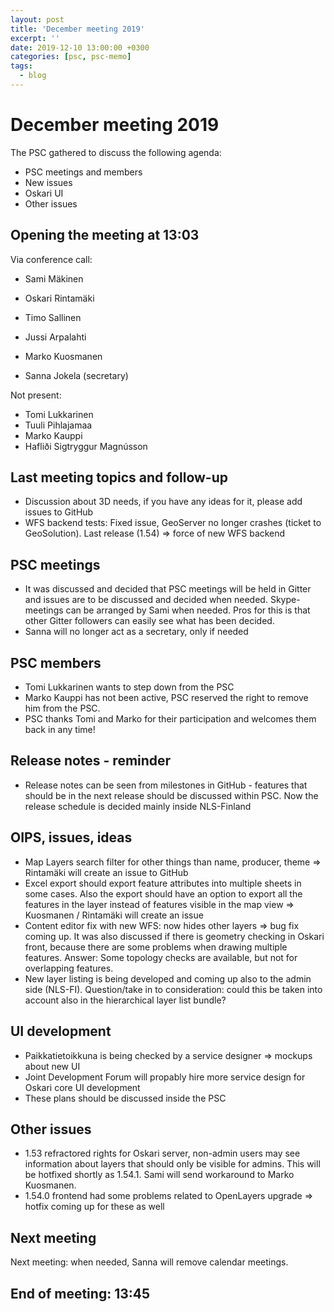 ```yaml
---
layout: post
title: 'December meeting 2019'
excerpt: ''
date: 2019-12-10 13:00:00 +0300
categories: [psc, psc-memo]
tags:
  - blog
---
```


# December meeting 2019

The PSC gathered to discuss the following agenda:

- PSC meetings and members
- New issues
- Oskari UI
- Other issues

## Opening the meeting at 13:03

Via conference call:

- Sami Mäkinen
- Oskari Rintamäki
- Timo Sallinen
- Jussi Arpalahti
- Marko Kuosmanen

- Sanna Jokela (secretary)

Not present:

- Tomi Lukkarinen
- Tuuli Pihlajamaa
- Marko Kauppi
- Hafliði Sigtryggur Magnússon

## Last meeting topics and follow-up

- Discussion about 3D needs, if you have any ideas for it, please add issues to GitHub
- WFS backend tests: Fixed issue, GeoServer no longer crashes (ticket to GeoSolution). Last release (1.54) ⇒ force of new WFS backend

## PSC meetings

- It was discussed and decided that PSC meetings will be held in Gitter and issues are to be discussed and decided when needed. Skype-meetings can be arranged by Sami when needed. Pros for this is that other Gitter followers can easily see what has been decided.
- Sanna will no longer act as a secretary, only if needed

## PSC members

- Tomi Lukkarinen wants to step down from the PSC
- Marko Kauppi has not been active, PSC reserved the right to remove him from the PSC.
- PSC thanks Tomi and Marko for their participation and welcomes them back in any time!

## Release notes - reminder

- Release notes can be seen from milestones in GitHub - features that should be in the next release should be discussed within PSC. Now the release schedule is decided mainly inside NLS-Finland

## OIPS, issues, ideas

- Map Layers search filter for other things than name, producer, theme ⇒ Rintamäki will create an issue to GitHub
- Excel export should export feature attributes into multiple sheets in some cases. Also the export should have an option to export all the features in the layer instead of features visible in the map view ⇒ Kuosmanen / Rintamäki will create an issue
- Content editor fix with new WFS: now hides other layers ⇒ bug fix coming up. It was also discussed if there is geometry checking in Oskari front, because there are some problems when drawing multiple features. Answer: Some topology checks are available, but not for overlapping features.
- New layer listing is being developed and coming up also to the admin side (NLS-FI). Question/take in to consideration: could this be taken into account also in the hierarchical layer list bundle?

## UI development

- Paikkatietoikkuna is being checked by a service designer ⇒ mockups about new UI
- Joint Development Forum will propably hire more service design for Oskari core UI development
- These plans should be discussed inside the PSC

## Other issues

- 1.53 refractored rights for Oskari server, non-admin users may see information about layers that should only be visible for admins. This will be hotfixed shortly as 1.54.1. Sami will send workaround to Marko Kuosmanen.
- 1.54.0 frontend had some problems related to OpenLayers upgrade ⇒ hotfix coming up for these as well

## Next meeting

Next meeting: when needed, Sanna will remove calendar meetings.

## End of meeting: 13:45
